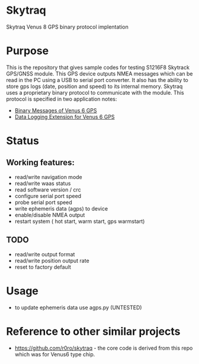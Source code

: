 Skytraq
=======

Skytraq Venus 8 GPS binary protocol implentation

# Purpose

This is the repository that gives sample codes for testing S1216F8 Skytrack GPS/GNSS module. 
This GPS device outputs NMEA messages which can be read in the PC using a USB to serial port converter. It
also has the ability to store gps logs (date, position and speed) to its
internal memory.
Skytraq uses a proprietary binary protocol to communicate with the module.
This protocol is specified in two application notes:
- [Binary Messages of Venus 6 GPS](http://dlnmh9ip6v2uc.cloudfront.net/datasheets/Sensors/GPS/AN0003_v1.4.19.pdf)
- [Data Logging Extension for Venus 6 GPS](http://dlnmh9ip6v2uc.cloudfront.net/datasheets/Sensors/GPS/Venus/638/doc/AN0008_v1.4.11-datalogging.pdf)

# Status

## Working features:
- read/write navigation mode
- read/write waas status
- read software version / crc
- configure serial port speed
- probe serial port speed
- write ephemeris data (agps) to device
- enable/disable NMEA output
- restart system ( hot start, warm start, gps warmstart)

## TODO
- read/write output format
- read/write position output rate
- reset to factory default

# Usage

- to update ephemeris data use agps.py (UNTESTED)

# Reference to other similar projects

- https://github.com/r0ro/skytraq - the core code is derived from this repo which was for Venus6 type chip.
